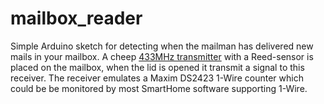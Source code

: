 # mailbox_reader
Simple Arduino sketch for detecting when the mailman has delivered new mails in your mailbox.
A cheep [433MHz transmitter](https://www.aliexpress.com/item/Hot-Sale-New-White-433-Mhz-Sensors-Alarms-Contact-Wireless-Doo) with a Reed-sensor is placed on the mailbox, when the lid is opened it transmit a signal to this receiver. The receiver emulates a Maxim DS2423 1-Wire counter which could be be monitored by most SmartHome software supporting 1-Wire.

